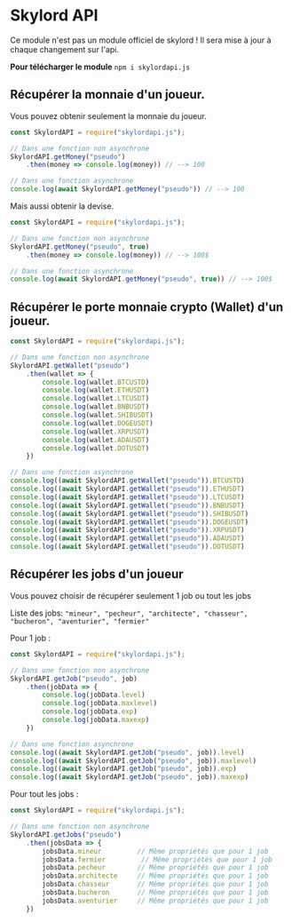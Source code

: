 # Skylord API 

Ce module n'est pas un module officiel de skylord !
Il sera mise à jour à chaque changement sur l'api.

**Pour télécharger le module** ``npm i skylordapi.js``

## Récupérer la monnaie d'un joueur. 
Vous pouvez obtenir seulement la monnaie du joueur.
```js
const SkylordAPI = require("skylordapi.js");

// Dans une fonction non asynchrone
SkylordAPI.getMoney("pseudo")
    .then(money => console.log(money)) // --> 100

// Dans une fonction asynchrone
console.log(await SkylordAPI.getMoney("pseudo")) // --> 100
```
Mais aussi obtenir la devise.
```js
const SkylordAPI = require("skylordapi.js");

// Dans une fonction non asynchrone
SkylordAPI.getMoney("pseudo", true)
    .then(money => console.log(money)) // --> 100$

// Dans une fonction asynchrone
console.log(await SkylordAPI.getMoney("pseudo", true)) // --> 100$
```

## Récupérer le porte monnaie crypto (Wallet) d'un joueur.

```js
const SkylordAPI = require("skylordapi.js");

// Dans une fonction non asynchrone
SkylordAPI.getWallet("pseudo")
    .then(wallet => {
        console.log(wallet.BTCUSTD)
        console.log(wallet.ETHUSDT)
        console.log(wallet.LTCUSDT)
        console.log(wallet.BNBUSDT)
        console.log(wallet.SHIBUSDT)
        console.log(wallet.DOGEUSDT)
        console.log(wallet.XRPUSDT)
        console.log(wallet.ADAUSDT)
        console.log(wallet.DOTUSDT)
    })

// Dans une fonction asynchrone
console.log((await SkylordAPI.getWallet("pseudo")).BTCUSTD)
console.log((await SkylordAPI.getWallet("pseudo")).ETHUSDT)
console.log((await SkylordAPI.getWallet("pseudo")).LTCUSDT)
console.log((await SkylordAPI.getWallet("pseudo")).BNBUSDT)
console.log((await SkylordAPI.getWallet("pseudo")).SHIBUSDT)
console.log((await SkylordAPI.getWallet("pseudo")).DOGEUSDT)
console.log((await SkylordAPI.getWallet("pseudo")).XRPUSDT)
console.log((await SkylordAPI.getWallet("pseudo")).ADAUSDT)
console.log((await SkylordAPI.getWallet("pseudo")).DOTUSDT)
```

## Récupérer les jobs d'un joueur 

Vous pouvez choisir de récupérer seulement 1 job ou tout les jobs

Liste des jobs: ``"mineur", "pecheur", "architecte", "chasseur", "bucheron", "aventurier", "fermier"``

Pour 1 job : 
```js
const SkylordAPI = require("skylordapi.js");

// Dans une fonction non asynchrone
SkylordAPI.getJob("pseudo", job)
    .then(jobData => {
        console.log(jobData.level)
        console.log(jobData.maxlevel)
        console.log(jobData.exp)
        console.log(jobData.maxexp)
    })

// Dans une fonction asynchrone
console.log((await SkylordAPI.getJob("pseudo", job)).level)
console.log((await SkylordAPI.getJob("pseudo", job)).maxlevel)
console.log((await SkylordAPI.getJob("pseudo", job)).exp)
console.log((await SkylordAPI.getJob("pseudo", job)).maxexp)
```

Pour tout les jobs :

```js
const SkylordAPI = require("skylordapi.js");

// Dans une fonction non asynchrone
SkylordAPI.getJobs("pseudo")
    .then(jobsData => {
        jobsData.mineur         // Même propriétés que pour 1 job
        jobsData.fermier         // Même propriétés que pour 1 job
        jobsData.pecheur        // Même propriétés que pour 1 job
        jobsData.architecte     // Même propriétés que pour 1 job
        jobsData.chasseur       // Même propriétés que pour 1 job
        jobsData.bucheron       // Même propriétés que pour 1 job
        jobsData.aventurier     // Même propriétés que pour 1 job
    })
```
